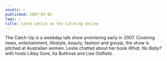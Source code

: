 ```yaml
---
assets: ~
published: 2007-03-02
tags: ~
title: Catch Leslie on the Catch-Up Online
---
```

The Catch-Up is a weekday talk show premiering early in 2007. Covering
news, entertainment, lifestyle, beauty, fashion and gossip, the show is
pitched at Australian women. Leslie chatted about her book *What, No
Baby?* with hosts Libby Gore, Ita Buttrose and Lise Oldfield.